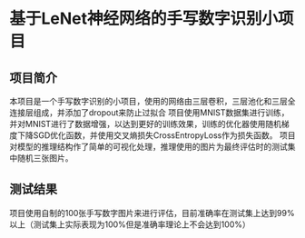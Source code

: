 # 基于LeNet神经网络的手写数字识别小项目
## 项目简介
本项目是一个手写数字识别的小项目，使用的网络由三层卷积，三层池化和三层全连接层组成，并添加了dropout来防止过拟合
项目使用MNIST数据集进行训练，并对MNIST进行了数据增强，以达到更好的训练效果，训练的优化器使用随机梯度下降SGD优化函数，并使用交叉熵损失CrossEntropyLoss作为损失函数。
项目对模型的推理结构作了简单的可视化处理，推理使用的图片为最终评估时的测试集中随机三张图片。
## 测试结果
项目使用自制的100张手写数字图片来进行评估，目前准确率在测试集上达到99%以上（测试集上实际表现为100%但是准确率理论上不会达到100%）
